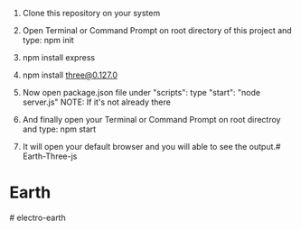 1. Clone this repository on your system

2. Open Terminal or Command Prompt on root directory of this project and type: npm init

3. npm install express


4. npm install three@0.127.0
5. Now open package.json file under "scripts":  type  "start": "node server.js" 
  NOTE: If it's not already there

6. And finally open your Terminal or Command Prompt on root directroy and type: npm start

7. It will open your default browser and you will able to see the output.# Earth-Three-js
# Earth
#   e l e c t r o - e a r t h 
 
 
